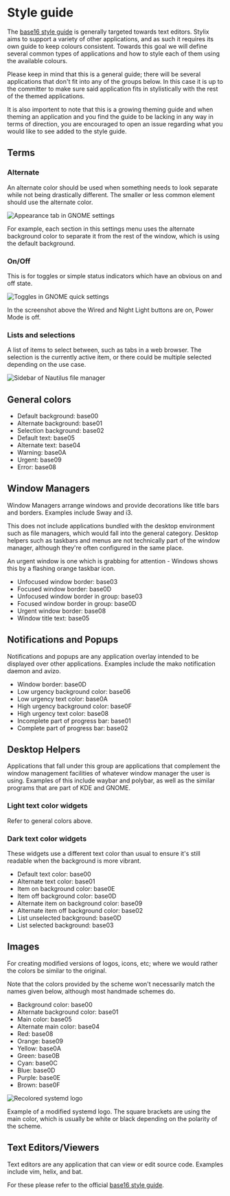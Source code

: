 # Style guide

The [base16 style guide](https://github.com/chriskempson/base16/blob/main/styling.md)
is generally targeted towards text editors. Stylix aims to support a variety of
other applications, and as such it requires its own guide to keep colours
consistent. Towards this goal we will define several common types of
applications and how to style each of them using the available colours.

Please keep in mind that this is a general guide; there will be several
applications that don't fit into any of the groups below. In this case it is up
to the committer to make sure said application fits in stylistically with the
rest of the themed applications.

It is also importent to note that this is a growing theming guide and when theming an application and you find the guide to be lacking in any way in
terms of direction, you are encouraged to open an issue regarding what you would like to see added to the style guide.

## Terms

### Alternate

An alternate color should be used when something needs to look separate while not
being drastically different. The smaller or less common element should use the
alternate color.

![Appearance tab in GNOME settings](https://github.com/SomeGuyNamedMy/stylix/assets/28959268/e29f9fec-7b68-45ce-95ef-90d8e787c991)

For example, each section in this settings menu uses the alternate background color
to separate it from the rest of the window, which is using the default background.

### On/Off

This is for toggles or simple status indicators which have an obvious on and off state.

![Toggles in GNOME quick settings](https://github.com/SomeGuyNamedMy/stylix/assets/28959268/710056f6-26f7-47d4-bd2f-1384185fb46a)

In the screenshot above the Wired and Night Light buttons are on, Power Mode is off.

### Lists and selections

A list of items to select between, such as tabs in a web browser. The selection is
the currently active item, or there could be multiple selected depending on the use case.

![Sidebar of Nautilus file manager](https://github.com/SomeGuyNamedMy/stylix/assets/28959268/3b893677-75e1-4190-b3ab-b07d10930b19)

## General colors

- Default background: base00
- Alternate background: base01
- Selection background: base02
- Default text: base05
- Alternate text: base04
- Warning: base0A
- Urgent: base09
- Error: base08

## Window Managers

Window Managers arrange windows and provide decorations like title bars and
borders. Examples include Sway and i3.

This does not include applications bundled with the desktop environment such as
file managers, which would fall into the general category. Desktop helpers such as
taskbars and menus are not technically part of the window manager, although they're
often configured in the same place.

An urgent window is one which is grabbing for attention - Windows shows this by
a flashing orange taskbar icon.

- Unfocused window border: base03
- Focused window border: base0D
- Unfocused window border in group: base03
- Focused window border in group: base0D
- Urgent window border: base08
- Window title text: base05

## Notifications and Popups

Notifications and popups are any application overlay intended to be displayed
over other applications. Examples include the mako notification daemon and
avizo.

- Window border: base0D
- Low urgency background color: base06
- Low urgency text color: base0A
- High urgency background color: base0F
- High urgency text color: base08
- Incomplete part of progress bar: base01
- Complete part of progress bar: base02

## Desktop Helpers

Applications that fall under this group are applications that complement the
window management facilities of whatever window manager the user is using.
Examples of this include waybar and polybar, as well as the similar programs
that are part of KDE and GNOME.

### Light text color widgets

Refer to general colors above.

### Dark text color widgets

These widgets use a different text color than usual to ensure it's still
readable when the background is more vibrant.

- Default text color: base00
- Alternate text color: base01
- Item on background color: base0E
- Item off background color: base0D
- Alternate item on background color: base09
- Alternate item off background color: base02
- List unselected background: base0D
- List selected background: base03

## Images

For creating modified versions of logos, icons, etc; where we would rather the
colors be similar to the original.

Note that the colors provided by the scheme won't necessarily match the names given
below, although most handmade schemes do.

- Background color: base00
- Alternate background color: base01
- Main color: base05
- Alternate main color: base04
- Red: base08
- Orange: base09
- Yellow: base0A
- Green: base0B
- Cyan: base0C
- Blue: base0D
- Purple: base0E
- Brown: base0F

![Recolored systemd logo](https://github.com/SomeGuyNamedMy/stylix/assets/28959268/00ba9b23-c7eb-4cbf-9f3d-aa8de159d6dd)

Example of a modified systemd logo. The square brackets are using the main color,
which is usually be white or black depending on the polarity of the scheme.

## Text Editors/Viewers

Text editors are any application that can view or edit source code.
Examples include vim, helix, and bat.

For these please refer to the official
[base16 style guide](https://github.com/chriskempson/base16/blob/main/styling.md).
